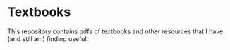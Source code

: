 # Textbooks
This repository contains pdfs of textbooks and other resources that I have (and still am) finding useful.
